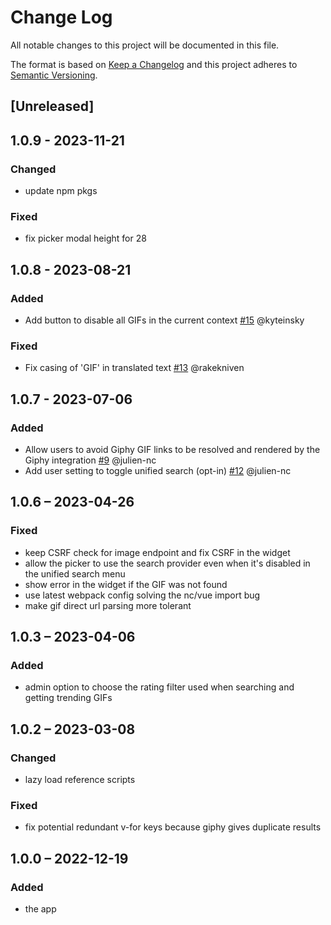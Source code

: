 # Change Log
All notable changes to this project will be documented in this file.

The format is based on [Keep a Changelog](http://keepachangelog.com/)
and this project adheres to [Semantic Versioning](http://semver.org/).

## [Unreleased]

## 1.0.9 - 2023-11-21

### Changed

- update npm pkgs

### Fixed

- fix picker modal height for 28

## 1.0.8 - 2023-08-21

### Added

- Add button to disable all GIFs in the current context [#15](https://github.com/nextcloud/integration_giphy/pull/15) @kyteinsky

### Fixed

- Fix casing of 'GIF' in translated text [#13](https://github.com/nextcloud/integration_giphy/pull/13) @rakekniven

## 1.0.7 - 2023-07-06
### Added
- Allow users to avoid Giphy GIF links to be resolved and rendered by the Giphy integration [#9](https://github.com/nextcloud/integration_giphy/pull/9) @julien-nc
- Add user setting to toggle unified search (opt-in) [#12](https://github.com/nextcloud/integration_giphy/pull/12) @julien-nc

## 1.0.6 – 2023-04-26
### Fixed
- keep CSRF check for image endpoint and fix CSRF in the widget
- allow the picker to use the search provider even when it's disabled in the unified search menu
- show error in the widget if the GIF was not found
- use latest webpack config solving the nc/vue import bug
- make gif direct url parsing more tolerant

## 1.0.3 – 2023-04-06
### Added
- admin option to choose the rating filter used when searching and getting trending GIFs

## 1.0.2 – 2023-03-08
### Changed
- lazy load reference scripts

### Fixed
- fix potential redundant v-for keys because giphy gives duplicate results

## 1.0.0 – 2022-12-19
### Added
* the app
